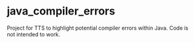# java_compiler_errors
Project for TTS to highlight potential compiler errors within Java. Code is not intended to work.
